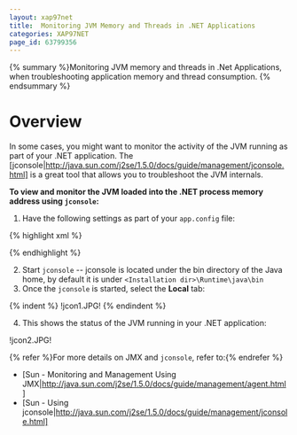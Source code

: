 ```yaml
---
layout: xap97net
title:  Monitoring JVM Memory and Threads in .NET Applications
categories: XAP97NET
page_id: 63799356
---
```



{% summary %}Monitoring JVM memory and threads in .Net Applications, when troubleshooting application memory and thread consumption. {% endsummary %}


# Overview

In some cases, you might want to monitor the activity of the JVM running as part of your .NET application. The [jconsole|http://java.sun.com/j2se/1.5.0/docs/guide/management/jconsole.html] is a great tool that allows you to troubleshoot the JVM internals.

**To view and monitor the JVM loaded into the .NET process memory address using `jconsole`:**
1. Have the following settings as part of your `app.config` file:

{% highlight xml %}
<?xml version="1.0" encoding="utf-8" ?>
<configuration>
  <configSections>
    <section name="GigaSpaces" type="GigaSpaces.Core.Configuration.GigaSpacesCoreConfiguration, GigaSpaces.Core"/>
  </configSections>
  <GigaSpaces>
    <JvmSettings>
      <JvmCustomOptions IgnoreUnrecognized="false">
        <add Option="-Dcom.sun.management.jmxremote.port=5144"/>
        <add Option="-Dcom.sun.management.jmxremote.ssl=false"/>
        <add Option="-Dcom.sun.management.jmxremote.authenticate=false"/>
      </JvmCustomOptions>
    </JvmSettings>
  </GigaSpaces>
</configuration>
{% endhighlight %}

2. Start `jconsole` -- jconsole is located under the bin directory of the Java home, by default it is under `<Installation dir>\Runtime\java\bin`
3. Once the `jconsole` is started, select the **Local** tab:


{% indent %}
!jcon1.JPG!
{% endindent %}


4. This shows the status of the JVM running in your .NET application:

!jcon2.JPG!

{% refer %}For more details on JMX and `jconsole`, refer to:{% endrefer %}
- [Sun - Monitoring and Management Using JMX|http://java.sun.com/j2se/1.5.0/docs/guide/management/agent.html]
- [Sun - Using jconsole|http://java.sun.com/j2se/1.5.0/docs/guide/management/jconsole.html]